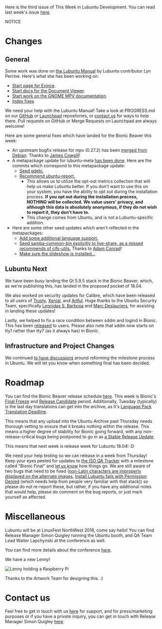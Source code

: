 Here is the third issue of This Week in Lubuntu Development. You can read last week's issue [here](https://lubuntu.me/this-week-in-lubuntu-development-2/).

NOTICE

# Changes

## General

Some work was done on [the Lubuntu Manual](https://manual.lubuntu.me/) by Lubuntu contributor Lyn Perrine. Here's what she has been working on:

 * [Start page for Evince](https://github.com/lubuntu-team/lubuntu-manual/commit/320b11b3aa7c55f5c0b96259c5bd78184b3b423a).
 * [Start docs for the Document Viewer](https://github.com/lubuntu-team/lubuntu-manual/pull/26).
 * [Start work on the GNOME MPV documentation](https://github.com/lubuntu-team/lubuntu-manual/commit/2401e8423d2c96e715119bd787000b0d77509afd).
 * [Index fixes](https://github.com/lubuntu-team/lubuntu-manual/pull/28).

We need your help with the Lubuntu Manual! Take a look at PROGRESS.md on our [GitHub](https://github.com/lubuntu-team/lubuntu-manual) or [Launchpad](https://code.launchpad.net/~lubuntu-wiki-docs/lubuntu-manual/+git/lubuntu-manual) repositories, or [contact us](https://lubuntu.me/links/) for ways to help there. Pull requests on GitHub or Merge Requests on Launchpad are always welcome!

Here are some general fixes which have landed for the Bionic Beaver this week:

 * An upstream bugfix release for mpv (0.27.2) has been [merged from Debian](https://launchpad.net/ubuntu/+source/mpv/0.27.2-1ubuntu1). Thanks to [James Cowgill](https://launchpad.net/ubuntu/+source/mpv/0.27.2-1ubuntu1)!
 * A metapackage update for lubuntu-meta [has been done](https://launchpad.net/ubuntu/+source/lubuntu-meta/0.94). Here are the commits which correspond to this metapackage update:
    * [Seed gdebi.](https://github.com/lubuntu-team/lubuntu-seeds/commit/8dcdac62b55b5b325b3290a27961c1862a75e65e)
    * [Recommend ubuntu-report.](https://github.com/lubuntu-team/lubuntu-seeds/commit/cb0b37d32adbd117f046cdf59eb2e91b0ea0a0dc)
       * This allows us to utilize the opt-out metrics collection that will help us make Lubuntu better. If you don't want to use this on your system, you have the ability to opt out during the installation process. **If you opt out during the installation process, NOTHING will be collected. We value users' privacy, and although this data is absolutely anonymous, if they do not wish to report it, they don't have to.**
       * This change comes from Ubuntu, and is not a Lubuntu-specific addition.
 * Here are some other seed updates which aren't reflected in the metapackages:
    * [Add some additional language support.](https://github.com/lubuntu-team/lubuntu-seeds/commit/e052f7e028c5f3a1f053a6b12bb5e08dc0ab8d69)
    * [Seed samba-common-bin explicitly to live-share, as a missed recommends of cifs-utils.](https://github.com/lubuntu-team/lubuntu-seeds/commit/4bc6b3ab5947e17bc0d81c9ef51782041d89002f) Thanks to [Adam Conrad](https://launchpad.net/~adconrad)!
    * [Make sure the slideshow is installed...](https://github.com/lubuntu-team/lubuntu-seeds/commit/2516455666ad13c1fd8c99292d6de17eeb1686b1)

## Lubuntu Next

We have been busy landing the Qt 5.9.5 stack in the Bionic Beaver, which, as we're publishing this, has landed in the proposed pocket of 18.04.

We also worked on security updates for Calibre, which have been released to all users of [Trusty](https://launchpad.net/ubuntu/+source/calibre/1.25.0+dfsg-1ubuntu1.2), [Xenial](https://launchpad.net/ubuntu/+source/calibre/2.55.0+dfsg-1ubuntu0.2), and [Artful](https://launchpad.net/ubuntu/+source/calibre/3.7.0+dfsg-2ubuntu0.1). Huge thanks to the Ubuntu Security Team, specifically [Leonidas S. Barbosa](https://launchpad.net/~leosilvab) and [Marc Deslauriers](https://launchpad.net/~mdeslaur), for assisting in landing these updates!

Lastly, we helped to fix a race condition between sddm and logind in Bionic. This has been [released](https://launchpad.net/ubuntu/+source/sddm/0.17.0-1ubuntu4) to users. Please also note that sddm now starts on tty1 rather than tty7 (as it always has) in Bionic.

## Infrastructure and Project Changes

We continued [to have discussions](https://lists.ubuntu.com/archives/ubuntu-release/2018-April/004387.html) around reforming the milestone process in Ubuntu. We will let you know when something final has been decided.

# Roadmap

You can find the Bionic Beaver release schedule [here](https://wiki.ubuntu.com/BionicBeaver/ReleaseSchedule). This week is Bionic's [Final Freeze](https://wiki.ubuntu.com/FinalFreeze) and [Release Candidate](https://wiki.ubuntu.com/ReleaseCandidate) period. Additionally, Tuesday (typically) is the last day translations can get into the archive, as it's [Language Pack Translation Deadline](https://wiki.ubuntu.com/LanguagePackTranslationDeadline).

This means that any upload into the Ubuntu Archive past Thursday needs thorough vetting to ensure that it breaks nothing within the release. This means a higher degree of stability for Bionic going forward, with any non-release-critical bugs being postponed to go in as [a Stable Release Update](https://wiki.ubuntu.com/StableReleaseUpdates).

This means that next week is release week for Lubuntu 18.04! :D

We need your help testing so we can release in a week from Thursday! Keep your eyes peeled for updates to [the ISO QA Tracker](http://iso.qa.ubuntu.com/) with a milestone called "Bionic Final" and [let us know](https://lubuntu.me/links/) how things go. We are still aware of two bugs that need to be fixed ([non-Latin characters are improperly displayed on the alternate images](https://bugs.launchpad.net/bugs/1754646), [Install Lubuntu fails with Permission Denied](https://bugs.launchpad.net/bugs/1754174) (which needs help from people very familiar with that stack)) so please do not re-report these, but rather, if you have any additional notes that would help, please do comment on the bug reports, or just mark yourself as affected.

# Miscellaneous

Lubuntu will be at LinuxFest NorthWest 2018, come say hello! You can find Release Manager Simon Quigley running the Ubuntu booth, and QA Team Lead Walter Lapchynski at the conference as well.

You can find more details about the conference [here](https://linuxfestnorthwest.org/conferences/lfnw18).

We have a new Lenny!

![Lenny holding a Raspberry Pi](https://lubuntu.me/wp-content/uploads/2018/08/lennypi.png)

Thanks to the Artwork Team for designing this. :)

# Contact us

Feel free to get in touch with us [here](https://lubuntu.me/links/) for support, and for press/marketing purposes or if you have a private inquiry, you can get in touch with Release Manager Simon Quigley [here](mailto:tsimonq2@lubuntu.me).
